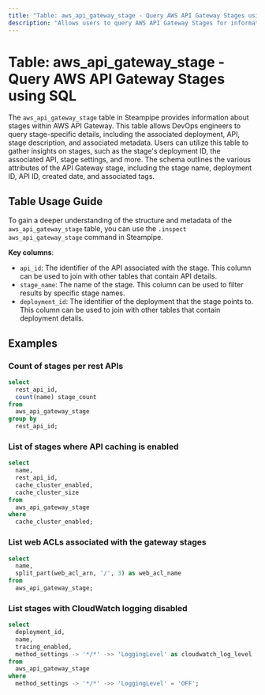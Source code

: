 ```yaml
---
title: "Table: aws_api_gateway_stage - Query AWS API Gateway Stages using SQL"
description: "Allows users to query AWS API Gateway Stages for information related to deployment, API, and stage details."
---
```


# Table: aws_api_gateway_stage - Query AWS API Gateway Stages using SQL

The `aws_api_gateway_stage` table in Steampipe provides information about stages within AWS API Gateway. This table allows DevOps engineers to query stage-specific details, including the associated deployment, API, stage description, and associated metadata. Users can utilize this table to gather insights on stages, such as the stage's deployment ID, the associated API, stage settings, and more. The schema outlines the various attributes of the API Gateway stage, including the stage name, deployment ID, API ID, created date, and associated tags.

## Table Usage Guide

To gain a deeper understanding of the structure and metadata of the `aws_api_gateway_stage` table, you can use the `.inspect aws_api_gateway_stage` command in Steampipe.

**Key columns**:

- `api_id`: The identifier of the API associated with the stage. This column can be used to join with other tables that contain API details.
- `stage_name`: The name of the stage. This column can be used to filter results by specific stage names.
- `deployment_id`: The identifier of the deployment that the stage points to. This column can be used to join with other tables that contain deployment details.

## Examples

### Count of stages per rest APIs

```sql
select
  rest_api_id,
  count(name) stage_count
from
  aws_api_gateway_stage
group by
  rest_api_id;
```


### List of stages where API caching is enabled

```sql
select
  name,
  rest_api_id,
  cache_cluster_enabled,
  cache_cluster_size
from
  aws_api_gateway_stage
where
  cache_cluster_enabled;
```


### List web ACLs associated with the gateway stages

```sql
select
  name,
  split_part(web_acl_arn, '/', 3) as web_acl_name
from
  aws_api_gateway_stage;
```


### List stages with CloudWatch logging disabled

```sql
select
  deployment_id,
  name,
  tracing_enabled,
  method_settings -> '*/*' ->> 'LoggingLevel' as cloudwatch_log_level
from
  aws_api_gateway_stage
where
  method_settings -> '*/*' ->> 'LoggingLevel' = 'OFF';
```
